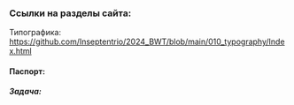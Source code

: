 ### Ссылки на разделы сайта:
Типографика: https://github.com/Inseptentrio/2024_BWT/blob/main/010_typography/Index.html
#### Паспорт:
##### Задача:
